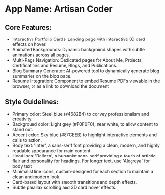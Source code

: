 # **App Name**: Artisan Coder

## Core Features:

- Interactive Portfolio Cards: Landing page with interactive 3D card effects on hover.
- Animated Backgrounds: Dynamic background shapes with subtle animations across all pages.
- Multi-Page Navigation: Dedicated pages for About Me, Projects, Certifications and Resume, Blogs, and Publications.
- Blog Summary Generator: AI-powered tool to dynamically generate blog summaries on the blog page.
- Resume Integration: Component to embed Resume PDFs viewable in the browser, or as a link to download the document

## Style Guidelines:

- Primary color: Steel blue (#4682B4) to convey professionalism and creativity.
- Background color: Light grey (#F0F0F0), near white, to allow content to stand out.
- Accent color: Sky blue (#87CEEB) to highlight interactive elements and calls to action.
- Body text: 'Inter', a sans-serif font providing a clean, modern, and highly readable appearance for main content.
- Headlines: 'Belleza', a humanist sans-serif providing a touch of artistic flair and personality for headings. For longer text, use 'Alegreya' for body text
- Minimalist line icons, custom-designed for each section to maintain a clean and modern look.
- Card-based layout with smooth transitions and depth effects.
- Subtle parallax scrolling and 3D card hover effects.